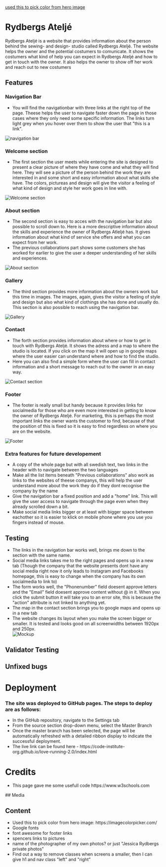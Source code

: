 
[used this to pick color from hero image](https://imagecolorpicker.com/)

# Rydbergs Ateljé
Rydbergs Ateljé is a website that provides information about the person behind the sewing- and design- studio called Rydbergs Ateljé. The website helps the owner and the potential costumers to comunicate. It shows the costumers what kind of help you can expect in Rydbergs Ateljé and how to get in touch with the owner. It also helps the owner to show off her work and reach out to new costumers

## Features

### Navigation Bar
<ul>
    <li>You will find the navigationbar with three links at the right top of the page. Theese helps the user to navigate faster down the page in those cases where they only need some specific information. The links turn light grey when you hover over them to show the user that "this is a link".</li>
</ul>
<img src="assets/images/screenshot-header.png" alt="navigation bar">

### Welcome section
<ul>
    <li>The first section the user meets while entering the site is designed to present a clear picture of where they have come and what they will find here. They will see a picture of the person behind the work they are interested in and some short and easy information about what skills she have. The colors, pictureas and design will give the visitor a feeling of what kind of design and style her work goes in line with.</li>
</ul>
<img src="assets/images/screenshot-hero.png" alt="Welcome section">

### About section
<ul>
    <li>The second section is easy to acces with the navigation bar but also possible to scroll down to. Here is a more descriptive information about the skills and experience the owner of Rydbergs Atleljé has. It gives information about what kind of service she offers and what you can expect from her work.</li>
    <li>The previous collaborations part shows some customers she has worked for earlier to give the user a deeper understanding of her skills and experiences.</li>
</ul>
<img src="assets/images/screenshot-about.png" alt="About section">

### Gallery
<ul>
    <li>The third section provides more information about the owners work but this time in images. The images, again, gives the visitor a feeling of style and design but also what kind of clothings she has done and usually do.
This section is also possible to reach using the navigation bar.</li>
</ul>
<img src="assets/images/screenshot-gallery.png" alt="Gallery">

### Contact
<ul>
    <li>The forth section provides information about where or how to get in touch with Rydbergs Ateljé. It shows the adress and a map to where the studio is located. If you click on the map it will open up in google maps where the user easier can understand where and how to find the studio.</li>
    <li>Here you can also find a simple form where the user can fill in contact information and a short message to reach out to the owner in an easy way.</li>
</ul>
<img src="assets/images/screenshot-contact.jpg" alt="Contact section">

### Footer
<ul>
    <li>The footer is really small but handy because it provides links for socialmedia for those who are even more interested in getting to know the owner of Rydbergs Ateljé. For marketing, this is perhaps the most important links the owner wants the customer to find, because of that the position of this is fixed so it is easy to find regardless on where you are on the website.</li>
</ul>
<img src="assets/images/screenshot-footer.jpg" alt="Footer">

### Extra features for future developement
<ul>
    <li>A copy of the whole page but with all swedish text, two links in the header with to navigate between the two languages</li>
    <li>Make all the list items beneath "Previous collaborations" also work as links to the websites of theese companys, this will help the user understand more about the work they do if they dont recognise the company by the name</li>
    <li>Give the navigation bar a fixed position and add a "home" link. This will give the user access to navigate through the page even when they already scrolled down a bit.</li>
    <li>Make social media links bigger or at least with bigger space between eachother so it is easier to klick on mobile phone where you use you fingers instead of mouse.</li>
</ul>

## Testing
<ul>
    <li>The links in the navigation bar works well, brings me down to the section with the same name.</li>
    <li>Social media links takes me to the right pages and opens up in a new tab (Though the company that the website presents dont have any social media right now it only leads to Instagram and Facebooks homepage, this is easy to change when the company has its own socialmedia to link to)</li>
    <li>The form works well, the "Phonenumber" field doesent approve letters and the "Email" field doesent approve content without @ in it. When you click the submit button it will take you to an error site, this is because the "action" attribute is not linked to anything yet.</li>
    <li>The map in the contact section brings you to google maps and opens up in a new tab</li>
    <li>The website changes its layout when you make the screen bigger or smaller. It is tested and looks good on all screenwidths between 1920px and 250px.</li>
    <img src="assets/images/mockup.jpg" alt="Mockup">
</ul>

## Validator Testing

## Unfixed bugs

# Deployment

### The site was deployed to GitHub pages. The steps to deploy are as follows:
<ul>
<li>In the GitHub repository, navigate to the Settings tab</li>
<li>From the source section drop-down menu, select the Master Branch</li>
<li>Once the master branch has been selected, the page will be automatically refreshed with a detailed ribbon display to indicate the successful deployment.</li>

<li>The live link can be found here - https://code-institute-org.github.io/love-running-2.0/index.html</li>
</ul>

# Credits
<ul>
<li>This page gave me some usefull code https://www.w3schools.com</li>
</ul>
## Media

## Content
<ul>
<li>Used this to pick color from hero image: https://imagecolorpicker.com/</li>
<li>Google fonts</li>
<li>font awesome for footer links</li>
<li>spencers links to pictures</li>
<li>name of the photographer of my own photos? or just "Jessica Rydbergs private photos"</li>

<li>Find out a way to remove classes when screens a smaller, then I can give h1 and nav class "left" and "right"</li>
</ul>